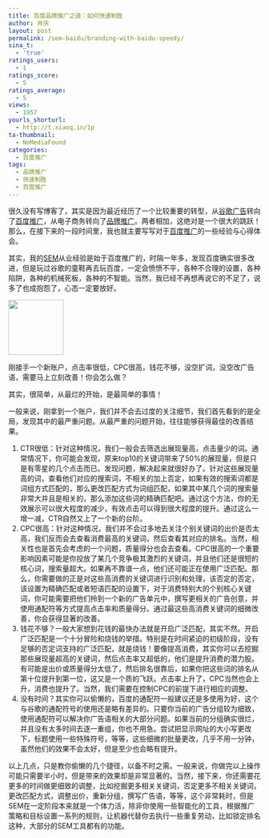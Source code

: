 ```yaml
---
title: 百度品牌推广之道：如何快速制胜
author: 肖庆
layout: post
permalink: /sem-baidu/branding-with-baidu-speedy/
sina_t:
  - 'true'
ratings_users:
  - 1
ratings_score:
  - 5
ratings_average:
  - 5
views:
  - 1957
yourls_shorturl:
  - http://t.xiaoq.in/1p
ta-thumbnail:
  - NoMediaFound
categories:
  - 百度推广
tags:
  - 品牌推广
  - 快速制胜
  - 百度推广
---
```

很久没有写博客了，其实是因为最近经历了一个比较重要的转型，从<span class='wp_keywordlink'><a href="http://blog.xiaoq.in/google-adwords/" title="谷歌广告" target="_blank">谷歌广告</a></span>转向了<span class='wp_keywordlink_affiliate'><a href="http://blog.xiaoq.in/tag/%e7%99%be%e5%ba%a6%e6%8e%a8%e5%b9%bf/" title="查看百度推广中的全部文章" target="_blank">百度推广</a></span>，从电子商务转向了<span class='wp_keywordlink_affiliate'><a href="http://blog.xiaoq.in/tag/%e5%93%81%e7%89%8c%e6%8e%a8%e5%b9%bf/" title="查看品牌推广中的全部文章" target="_blank">品牌推广</a></span>。两者相加，这绝对是一个很大的跳跃！那么，在接下来的一段时间里，我也就主要写写对于<span class='wp_keywordlink_affiliate'><a href="http://blog.xiaoq.in/tag/%e7%99%be%e5%ba%a6%e6%8e%a8%e5%b9%bf/" title="查看百度推广中的全部文章" target="_blank">百度推广</a></span>的一些经验与心得体会。

其实，我的<span class='wp_keywordlink'><a href="http://blog.xiaoq.in/sem/" title="SEM搜索引擎营销" target="_blank">SEM</a></span>从业经验是始于百度推广的，时隔一年多，发现百度确实很多改进，但是玩过谷歌的童鞋再去玩百度，一定会愤愤不平，各种不合理的设置，各种陷阱，各种的机械死板，各种的不智能。当然，我已经不再想再说它的不足了，说多了也成抱怨了，心态一定要放好。

<img class="alignnone size-full wp-image-827" title="ico_01" src="http://blog.xiaoq.in/cdn//2012/07/ico_01.gif" alt="" width="110" height="110" />

刚接手一个新账户，点击率很低，CPC很高，钱花不够，没空扩词，没空改广告语，需要马上立刻改善！你会怎么做？

其实，很简单，从最烂的开始，是最简单的事情！

一般来说，刚拿到一个账户，我们并不会去过度的关注细节，我们首先看到的是全局，发现其中的最严重问题。从最严重的问题开始，往往能够获得最佳的改善结果。

1.  CTR很低：针对这种情况，我们一般会去筛选出展现量高，点击量少的词。通常情况下，你可能会发现，原来top10的关键词带来了50%的展现量，但是只是有零星的几个点击而已。发现问题，解决起来就很好办了。针对这些展现量高的词，查看他们对应的搜索词，不相关的加上否定，如果有效的搜索词都是词组方式匹配的，那么更改匹配方式为词组匹配，如果其中某几个词的搜索量非常大并且是相关的，那么添加这些词的精确匹配吧。通过这个方法，你的无效展示可以很大程度的减少，有效点击可以得到很大程度的提升。通过这么一增一减，CTR自然又上了一个新的台阶。
2.  CPC很高：针对这种情况，我们并不会过多地去关注个别关键词的出价是否太高，我们反而会去查看消费最高的关键词，然后查看其对应的排名。当然，相关性也是首先会考虑的一个问题，质量得分也会去查看。CPC很高的一个重要影响因素可能是你投放了某几个竞争极其激烈的关键词，并且他们还是很短的核心词，搜索量超大。如果再不靠谱一点，他们还可能正在使用广泛匹配。那么，你需要做的正是对这些高消费的关键词进行识别和处理，该否定的否定，该设置为精确匹配或者短语匹配的设置下，对于消费特别大的个别核心关键词，你可能需要把他们拎到一个新的广告单元中，撰写更相关的广告创意，并使用通配符等方式提高点击率和质量得分。通过最这些高消费关键词的细微改善，你会获得显著的改善。
3.  钱花不够？一般大家想到花钱的最快办法就是开启广泛匹配，其实不然。开启广泛匹配是一个十分冒险和烧钱的举措。特别是在时间紧迫的初级阶段，没有足够的否定词支持的广泛匹配，就是烧钱！要像提高消费，其实你可以去挖掘那些展现量超高的关键词，然后点击率又超低的，他们是提升消费的潜力股。有可能是出价或质量得分太低了，然后排名很靠后，如果你把这些词的排名从第十位提升到第一位，这又是一个质的飞跃。点击率上升了，CPC当然也会上升，消费也提升了。当然，我们需要在控制CPC的前提下进行相应的调整。
4.  没有时间？其实你可以偷懒的，百度的通配符一般建议还是多使用为好，这个与谷歌的通配符号的使用还是略有差异的。只要你当前的广告分组较为细致，使用通配符可以解决你广告语相关的大部分问题。如果当前的分组确实很烂，并且没有太多时间去逐一重组，你也不用急。尝试把显示网址的大小写更改下，标题使用一些特殊符号，等等，这些细微的批量更改，几乎不用一分钟，虽然他们的效果不会太好，但是至少也会略有提升。

以上几点，只是教你偷懒的几个捷径，以备不时之需。一般来说，你做完以上操作可能只需要半小时，但是带来的效果却是非常显著的。当然，接下来，你还需要花更多的时间做更细致的调整，比如挖掘更多相关关键词，否定更多不相关关键词，更改匹配方式，调整出价，重新分组，撰写广告语，等等，这个非常耗时，但是SEM在一定阶段本来就是一个体力活，除非你使用一些智能化的工具，根据推广策略和目标设置一系列的规则，让机器代替你去执行一些重复劳动，比如锁定排名这种，大部分的SEM工具都有的功能。
